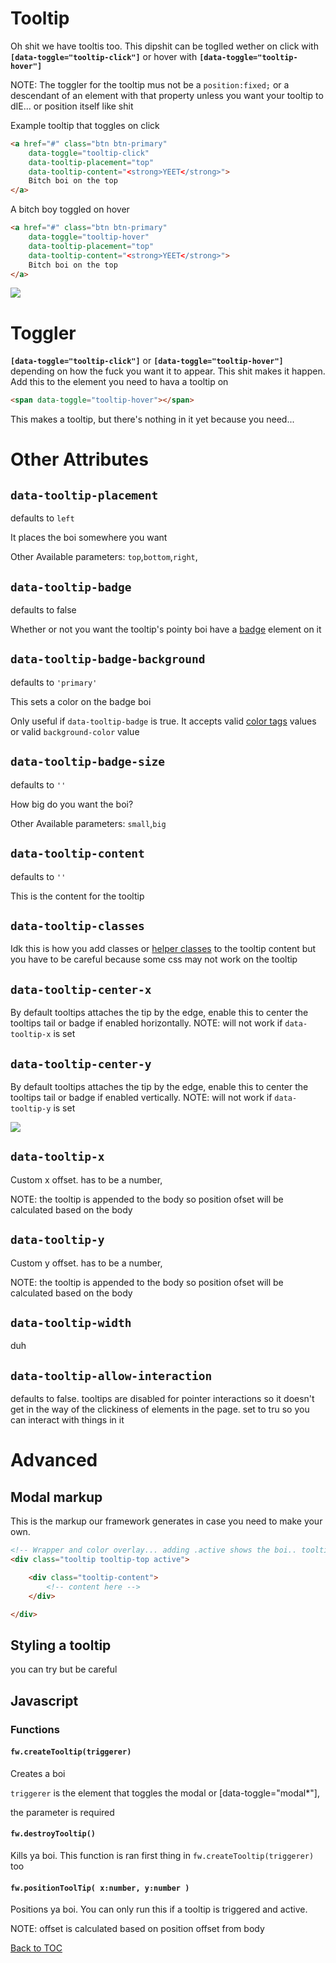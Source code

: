 # Tooltip


Oh shit we have tooltis too. This dipshit can be toglled wether on click with **`[data-toggle="tooltip-click"]`** or hover with **`[data-toggle="tooltip-hover"]`** 

NOTE: The toggler for the tooltip mus not be a `position:fixed;` or a descendant of an element with that property unless you want your tooltip to dIE... or position itself like shit

Example tooltip that toggles on click

```html
<a href="#" class="btn btn-primary"
	data-toggle="tooltip-click"
	data-tooltip-placement="top"
	data-tooltip-content="<strong>YEET</strong>">
	Bitch boi on the top
</a>
```

A bitch boy toggled on hover

```html
<a href="#" class="btn btn-primary"
	data-toggle="tooltip-hover"
	data-tooltip-placement="top"
	data-tooltip-content="<strong>YEET</strong>">
	Bitch boi on the top
</a>
```


![](../../images/tooltip.png)


# Toggler

**`[data-toggle="tooltip-click"]`** or **`[data-toggle="tooltip-hover"]`** depending on how the fuck you want it to appear. This shit makes it happen. Add this to the element you need to hava a tooltip on

```html
<span data-toggle="tooltip-hover"></span>
```

This makes a tooltip, but there's nothing in it yet because you need...

# Other Attributes

## **`data-tooltip-placement`**

defaults to `left`

It places the boi somewhere you want

Other Available parameters: `top`,`bottom`,`right`,

## **`data-tooltip-badge`**

defaults to false

Whether or not you want the tooltip's pointy boi have a [badge](../components/badge.md) element on it

## **`data-tooltip-badge-background`**

defaults to `'primary'`

This sets a color on the badge boi

Only useful if `data-tooltip-badge` is true. It accepts valid [color tags](../scaffolding/colors.md#color-tags) values or valid `background-color` value

## **`data-tooltip-badge-size`**

defaults to `''`

How big do you want the boi?

Other Available parameters: `small`,`big`

## **`data-tooltip-content`**

defaults to `''`

This is the content for the tooltip

## **`data-tooltip-classes`**

Idk this is how you add classes or [helper classes](../scaffolding/helpers.md) to the tooltip content but you have to be careful because some css may not work on the tooltip

## **`data-tooltip-center-x`**

By default tooltips attaches the tip by the edge, enable this to center the tooltips tail or badge if enabled horizontally. NOTE: will not work if `data-tooltip-x` is set

## **`data-tooltip-center-y`**

By default tooltips attaches the tip by the edge, enable this to center the tooltips tail or badge if enabled vertically. NOTE: will not work if `data-tooltip-y` is set

![](../../images/tooltip-with-center.png)

## **`data-tooltip-x`**

Custom x offset. has to be a number,

NOTE: the tooltip is appended to the body so position ofset will be calculated based on the body

## **`data-tooltip-y`**

Custom y offset. has to be a number,

NOTE: the tooltip is appended to the body so position ofset will be calculated based on the body

## **`data-tooltip-width`**

duh

## **`data-tooltip-allow-interaction`**

defaults to false. tooltips are disabled for pointer interactions so it doesn't get in the way of the clickiness of elements in the page. set to tru so you can interact with things in it

# Advanced

## Modal markup

This is the markup our framework generates in case you need to make your own. 

```html
<!-- Wrapper and color overlay... adding .active shows the boi.. tooltip-[position] styles the tooltip tail's position -->
<div class="tooltip tooltip-top active">

	<div class="tooltip-content">
		<!-- content here -->
	</div>

</div>
```



## Styling a tooltip

you can try but be careful


## Javascript


### Functions

#### **`fw.createTooltip(triggerer)`**

Creates a boi

`triggerer` is the element that toggles the modal or [data-toggle="modal*"],

the parameter is required

#### **`fw.destroyTooltip()`**

Kills ya boi. This function is ran first thing in `fw.createTooltip(triggerer)` too


#### **`fw.positionToolTip( x:number, y:number )`**

Positions ya boi. You can only run this if a tooltip is triggered and active.

NOTE: offset is calculated based on position offset from body


[Back to TOC](../../../readme.md)